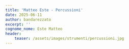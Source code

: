 ```yaml
---
title: 'Matteo Este - Percussioni' 
date: 2025-06-11
author: bandarezzato
excerpt: ''
cognome_nome: Este Matteo
header:
    teaser: /assets/images/strumenti/percussioni.jpg
---
```

